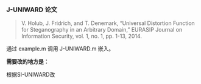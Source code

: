 ### J-UNIWARD 论文

> V. Holub, J. Fridrich, and T. Denemark, “Universal Distortion Function for Steganography in an Arbitrary Domain,” EURASIP Journal on Information Security, vol. 1, no. 1, pp. 1-13, 2014.


通过 example.m 调用 J-UNIWARD.m 嵌入。

**需要改的地方是：**

根据SI-UNIWARD改


